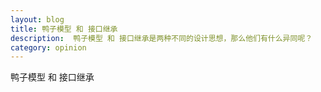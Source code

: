 ```yaml
---
layout: blog
title: 鸭子模型 和 接口继承
description:  鸭子模型 和 接口继承是两种不同的设计思想，那么他们有什么异同呢？
category: opinion
---
```


鸭子模型 和 接口继承
